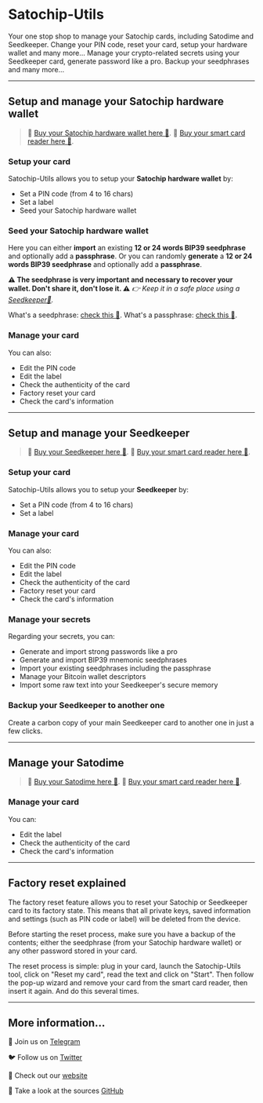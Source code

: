 # Satochip-Utils

Your one stop shop to manage your Satochip cards, including Satodime and Seedkeeper.
Change your PIN code, reset your card, setup your hardware wallet and many more...
Manage your crypto-related secrets using your Seedkeeper card, generate password like a pro. Backup your seedphrases and many more...

_________________

## Setup and manage your Satochip hardware wallet

> 🛒 [Buy your Satochip hardware wallet here 🔗](https://satochip.io/product/satochip/).
> 🛒 [Buy your smart card reader here 🔗](https://satochip.io/product/chip-card-reader/).

### Setup your card
Satochip-Utils allows you to setup your **Satochip hardware wallet** by:
- Set a PIN code (from 4 to 16 chars)
- Set a label
- Seed your Satochip hardware wallet 

### Seed your Satochip hardware wallet
Here you can either **import** an existing **12 or 24 words BIP39 seedphrase** and optionally add a **passphrase**.
Or you can randomly **generate** a **12 or 24 words BIP39 seedphrase** and optionally add a **passphrase**.

**⚠️ The seedphrase is very important and necessary to recover your wallet. Don't share it, don't lose it. ⚠️**
_👉 Keep it in a safe place using a [Seedkeeper🔗](https://satochip.io/product/seedkeeper/)._

What's a seedphrase: [check this 🔗](https://satochip.io/whats-a-seedphrase/).
What's a passphrase: [check this 🔗](https://satochip.io/passphrase/).

### Manage your card
You can also: 
- Edit the PIN code
- Edit the label
- Check the authenticity of the card
- Factory reset your card
- Check the card's information

_________________

## Setup and manage your Seedkeeper

> 🛒 [Buy your Seedkeeper here 🔗](https://satochip.io/product/seedkeeper/).
> 🛒 [Buy your smart card reader here 🔗](https://satochip.io/product/chip-card-reader/).

### Setup your card
Satochip-Utils allows you to setup your **Seedkeeper** by:
- Set a PIN code (from 4 to 16 chars)
- Set a label

### Manage your card
You can also: 
- Edit the PIN code
- Edit the label
- Check the authenticity of the card
- Factory reset your card
- Check the card's information

### Manage your secrets
Regarding your secrets, you can: 
- Generate and import strong passwords like a pro
- Generate and import BIP39 mnemonic seedphrases
- Import your existing seedphrases including the passphrase
- Manage your Bitcoin wallet descriptors
- Import some raw text into your Seedkeeper's secure memory

### Backup your Seedkeeper to another one
Create a carbon copy of your main Seedkeeper card to another one in just a few clicks.
_________________

## Manage your Satodime

> 🛒 [Buy your Satodime here 🔗](https://satochip.io/product/satodime/).
> 🛒 [Buy your smart card reader here 🔗](https://satochip.io/product/chip-card-reader/).

### Manage your card
You can: 
- Edit the label
- Check the authenticity of the card
- Check the card's information

_________________

## Factory reset explained

The factory reset feature allows you to reset your Satochip or Seedkeeper card to its factory state. 
This means that all private keys, saved information and settings (such as PIN code or label) will be deleted from the device.

Before starting the reset process, make sure you have a backup of the contents; either the seedphrase (from your Satochip hardware wallet) or any other password stored in your card.

The reset process is simple: plug in your card, launch the Satochip-Utils tool, click on "Reset my card", read the text and click on "Start".
Then follow the pop-up wizard and remove your card from the smart card reader, then insert it again. And do this several times. 

_________________

## More information…

💮 Join us on [Telegram](https://t.me/Satochip)

🐦 Follow us on [Twitter](https://twitter.com/satochip)

👾 Check out our [website](https://satochip.io/)

🔨 Take a look at the sources [GitHub](https://github.com/Toporin)